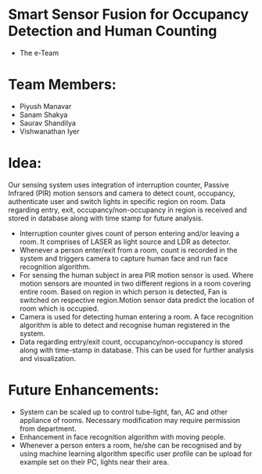 Smart Sensor Fusion for Occupancy Detection and Human Counting
==========
 - The e-Team


Team Members:
=======
 - Piyush Manavar
 - Sanam Shakya
 - Saurav Shandilya
 - Vishwanathan Iyer
	
	
Idea:
=======

Our sensing system uses integration of interruption counter, Passive Infrared (PIR) motion sensors and camera to detect count, occupancy, authenticate user and switch lights in specific region on room. Data regarding entry, exit, occupancy/non-occupancy in region is received and stored in database along with time stamp for future analysis. 


 - Interruption counter gives count of person entering and/or leaving a room. It comprises of LASER as light source and LDR as detector. 
 - Whenever a person enter/exit from a room, count is recorded in the system and triggers camera to capture human face and run face recognition algorithm. 
 - For sensing the  human subject in area PIR motion sensor is used. Where motion sensors are mounted in two different regions in a room covering entire room. Based on region in which person is detected, Fan is switched on respective region.Motion sensor data predict the location of room which is occupied. 
 - Camera is used for detecting human entering a room. A face recognition algorithm is able to detect and recognise human registered in the system.
 - Data regarding entry/exit count, occupancy/non-occupancy is stored along with time-stamp in database. This can be used for further analysis and visualization. 
 
Future Enhancements:
======
 - System can be scaled up to control tube-light, fan, AC and other appliance of rooms. Necessary modification may require permission from department.   
 - Enhancement in face recognition algorithm with moving people.
 - Whenever a person enters a room, he/she can be recognised and by using machine learning algorithm specific user profile can be upload for example set on their PC, lights near their area.  


 
 
  

